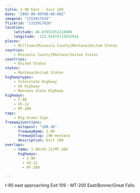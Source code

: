 ```yaml
---
title: I-90 East - Exit 109
date: "2005-09-09T00:00:00Z"
imageid: "1153917626"
flickrid: "1153917626"
location:
    latitude: 46.87653352218809
    longitude: -113.91474723815918
places:
    - Milltown|Missoula County|Montana|United States
counties:
    - Missoula County|Montana|United States
countries:
    - United States
states:
    - Montana|United States
highwaytypes:
    - Interstate Highway
    - US Highway
    - Montana State Highway
highways:
    - I-90
    - US-12
    - MT-200
tags:
    - Big Green Sign
freewayJunctions:
    - milepost: "109.36"
      freewayName: I-90
      freewaySlug: i90-montana
      description: Exit 109
overlaps:
    - name: I-90/US-12/MT-200
      highways:
        - I-90
        - US-12
        - MT-200

---
```

I-90 east approaching Exit 109 - MT-200 East/Bonner/Great Falls.